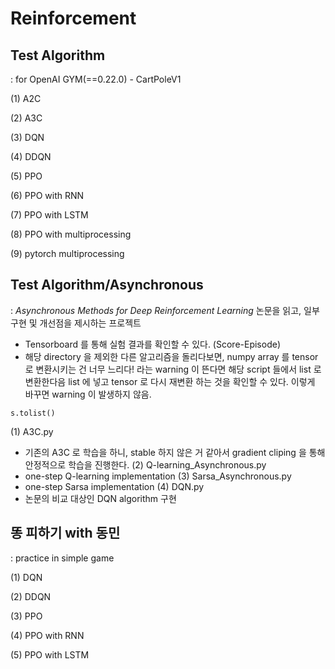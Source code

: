# Reinforcement

## Test Algorithm 
 : for OpenAI GYM(==0.22.0) - CartPoleV1
 
 (1) A2C
 
 (2) A3C

 (3) DQN

 (4) DDQN
 
 (5) PPO
 
 (6) PPO with RNN
 
 (7) PPO with LSTM
 
 (8) PPO with multiprocessing
 
 (9) pytorch multiprocessing
 
## Test Algorithm/Asynchronous
  : *Asynchronous Methods for Deep Reinforcement Learning* 논문을 읽고, 일부 구현 및 개선점을 제시하는 프로젝트

  - Tensorboard 를 통해 실험 결과를 확인할 수 있다. (Score-Episode)
  - 해당 directory 을 제외한 다른 알고리즘을 돌리다보면, numpy array 를 tensor 로 변환시키는 건 너무 느리다! 라는 warning 이 뜬다면 해당 script 들에서 list 로 변환한다음 list 에 넣고 tensor 로 다시 재변환 하는 것을 확인할 수 있다. 이렇게 바꾸면 warning 이 발생하지 않음. 

```
s.tolist()
```
  
  (1) A3C.py
  - 기존의 A3C 로 학습을 하니, stable 하지 않은 거 같아서 gradient cliping 을 통해 안정적으로 학습을 진행한다.
  (2) Q-learning_Asynchronous.py
  - one-step Q-learning implementation
  (3) Sarsa_Asynchronous.py
  - one-step Sarsa implementation
  (4) DQN.py
  - 논문의 비교 대상인 DQN algorithm 구현
 

## 똥 피하기 with 동민
  : practice in simple game
  
  (1) DQN
  
  (2) DDQN
  
  (3) PPO
  
  (4) PPO with RNN
  
  (5) PPO with LSTM
  
  
  
  
  
